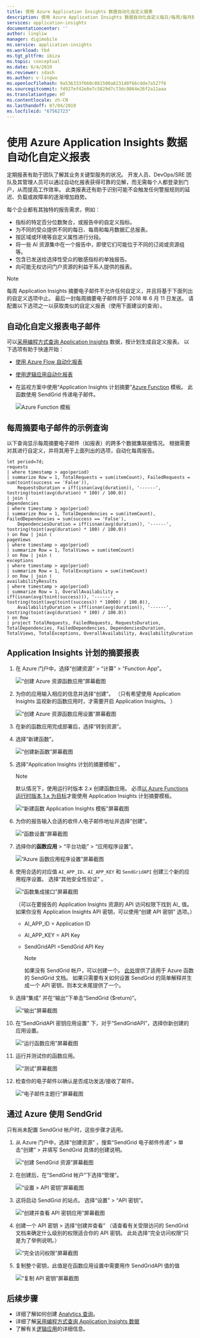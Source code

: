 ```yaml
---
title: 使用 Azure Application Insights 数据自动化自定义报表
description: 使用 Azure Application Insights 数据自动化自定义每日/每周/每月报表
services: application-insights
documentationcenter: ''
author: lingliw
manager: digimobile
ms.service: application-insights
ms.workload: tbd
ms.tgt_pltfrm: ibiza
ms.topic: conceptual
ms.date: 6/4/2019
ms.reviewer: sdash
ms.author: v-lingwu
ms.openlocfilehash: 9a536333f660c881500a8231d0f66cdde7a527f6
ms.sourcegitcommit: fd927ef42e8e7c5829d7c73dc9864e26f2a11aaa
ms.translationtype: HT
ms.contentlocale: zh-CN
ms.lasthandoff: 07/04/2019
ms.locfileid: "67562723"
---
```

# <a name="automate-custom-reports-with-azure-application-insights-data"></a>使用 Azure Application Insights 数据自动化自定义报表

定期报表有助于团队了解其业务关键型服务的状况。 开发人员、DevOps/SRE 团队及其管理人员可以通过自动化报表获得可靠的见解，而无需每个人都登录到门户，从而提高工作效率。 此类报表还有助于识别可能不会触发任何警报规则的延迟、负载或故障率的逐渐增加趋势。

每个企业都有其独特的报告需求，例如： 

* 指标的特定百分位数聚合，或报告中的自定义指标。
* 为不同的受众提供不同的每日、每周和每月数据汇总报表。
* 按区域或环境等自定义属性进行分段。 
* 将一些 AI 资源集中在一个报告中，即使它们可能位于不同的订阅或资源组等。
* 包含已发送给选择性受众的敏感指标的单独报告。
* 向可能无权访问门户资源的利益干系人提供的报表。

> [!NOTE] 
> 每周 Application Insights 摘要电子邮件不允许任何自定义，并且将基于下面列出的自定义选项中止。 最后一封每周摘要电子邮件将于 2018 年 6 月 11 日发送。 请配置以下选项之一以获取类似的自定义报表（使用下面建议的查询）。

## <a name="to-automate-custom-report-emails"></a>自动化自定义报表电子邮件

可以[采用编程方式查询 Application Insights](https://dev.applicationinsights.io/) 数据，按计划生成自定义报表。 以下选项有助于快速开始：

* [使用 Azure Flow 自动化报表](automate-with-flow.md)
* [使用逻辑应用自动化报表](automate-with-logic-apps.md)
* 在监视方案中使用“Application Insights 计划摘要”[Azure Function](/azure-functions/functions-create-first-azure-function) 模板。 此函数使用 SendGrid 传递电子邮件。 

    ![Azure Function 模板](./media/automate-custom-reports/azure-function-template.png)

## <a name="sample-query-for-a-weekly-digest-email"></a>每周摘要电子邮件的示例查询
以下查询显示每周摘要电子邮件（如报表）的跨多个数据集联接情况。 根据需要对其进行自定义，并将其用于上面列出的选项，自动化每周报告。   

```AIQL
let period=7d;
requests
| where timestamp > ago(period)
| summarize Row = 1, TotalRequests = sum(itemCount), FailedRequests = sum(toint(success == 'False')),
    RequestsDuration = iff(isnan(avg(duration)), '------', tostring(toint(avg(duration) * 100) / 100.0))
| join (
dependencies
| where timestamp > ago(period)
| summarize Row = 1, TotalDependencies = sum(itemCount), FailedDependencies = sum(success == 'False'),
    DependenciesDuration = iff(isnan(avg(duration)), '------', tostring(toint(avg(duration) * 100) / 100.0))
) on Row | join (
pageViews
| where timestamp > ago(period)
| summarize Row = 1, TotalViews = sum(itemCount)
) on Row | join (
exceptions
| where timestamp > ago(period)
| summarize Row = 1, TotalExceptions = sum(itemCount)
) on Row | join (
availabilityResults
| where timestamp > ago(period)
| summarize Row = 1, OverallAvailability = iff(isnan(avg(toint(success))), '------', tostring(toint(avg(toint(success)) * 10000) / 100.0)),
    AvailabilityDuration = iff(isnan(avg(duration)), '------', tostring(toint(avg(duration) * 100) / 100.0))
) on Row
| project TotalRequests, FailedRequests, RequestsDuration, TotalDependencies, FailedDependencies, DependenciesDuration, TotalViews, TotalExceptions, OverallAvailability, AvailabilityDuration
```

## <a name="application-insights-scheduled-digest-report"></a>Application Insights 计划的摘要报表

1. 在 Azure 门户中，选择“创建资源” > “计算” > “Function App”。   

   ![“创建 Azure 资源函数应用”屏幕截图](./media/automate-custom-reports/function-app-01.png)

2. 为你的应用输入相应的信息并选择“创建”。  （只有希望使用 Application Insights 监视新的函数应用时，才需要开启 Application Insights。  ）

   ![“创建 Azure 资源函数应用设置”屏幕截图](./media/automate-custom-reports/function-app-02.png)

3. 在新的函数应用完成部署后，选择“转到资源”。 

4. 选择“新建函数”。 

   ![“创建新函数”屏幕截图](./media/automate-custom-reports/function-app-03.png)

5. 选择“Application Insights 计划的摘要模板”  。

     > [!NOTE]
     > 默认情况下，使用运行时版本 2.x 创建函数应用。 必须[以 Azure Functions 运行时版本 1.x 为目标](https://docs.microsoft.com/azure/azure-functions/set-runtime-version)才能使用 Application Insights 计划摘要模板。

   ![“新建函数 Application Insights 模板”屏幕截图](./media/automate-custom-reports/function-app-04.png)

6. 为你的报告输入合适的收件人电子邮件地址并选择“创建”。 

   ![“函数设置”屏幕截图](./media/automate-custom-reports/function-app-05.png)

7. 选择你的**函数应用** > “平台功能” > “应用程序设置”。  

    ![“Azure 函数应用程序设置”屏幕截图](./media/automate-custom-reports/function-app-07.png)

8. 使用合适的对应值 ``AI_APP_ID``、``AI_APP_KEY`` 和 ``SendGridAPI`` 创建三个新的应用程序设置。 选择“其他安全性验证”  。

     ![“函数集成接口”屏幕截图](./media/automate-custom-reports/function-app-08.png)
    
    （可以在要报告的 Application Insights 资源的 API 访问权限下找到 AI_ 值。 如果你没有 Application Insights API 密钥，可以使用“创建 API 密钥”  选项。）
    
   * AI_APP_ID = Application ID
   * AI_APP_KEY = API Key
   * SendGridAPI =SendGrid API Key

     > [!NOTE]
     > 如果没有 SendGrid 帐户，可以创建一个。 [此处](/azure-functions/functions-bindings-sendgrid)提供了适用于 Azure 函数的 SendGrid 文档。 如果只需要有关如何设置 SendGrid 的简单解释并生成一个 API 密钥，则本文末尾提供了一个。 

9. 选择“集成”  并在“输出”下单击“SendGrid ($return)”。 

     ![“输出”屏幕截图](./media/automate-custom-reports/function-app-09.png)

10. 在“SendGridAPI 密钥应用设置”  下，对于“SendGridAPI”，选择你新创建的应用设置。 

     ![“运行函数应用”屏幕截图](./media/automate-custom-reports/function-app-010.png)

11. 运行并测试你的函数应用。

     ![“测试”屏幕截图](./media/automate-custom-reports/function-app-11.png)

12. 检查你的电子邮件以确认是否成功发送/接收了邮件。

     ![“电子邮件主题行”屏幕截图](./media/automate-custom-reports/function-app-12.png)

## <a name="sendgrid-with-azure"></a>通过 Azure 使用 SendGrid

只有尚未配置 SendGrid 帐户时，这些步骤才适用。

1. 从 Azure 门户中，选择“创建资源”  ，搜索“SendGrid 电子邮件传递”  > 单击“创建”  > 并填写 SendGrid 具体的创建说明。 

     ![“创建 SendGrid 资源”屏幕截图](./media/automate-custom-reports/function-app-13.png)

2. 在创建后，在“SendGrid 帐户”下选择“管理”。 

     ![“设置 > API 密钥”屏幕截图](./media/automate-custom-reports/function-app-14.png)

3. 这将启动 SendGrid 的站点。 选择“设置” > “API 密钥”。  

     ![“创建并查看 API 密钥应用”屏幕截图](./media/automate-custom-reports/function-app-15.png)

4. 创建一个 API 密钥 > 选择“创建并查看”  （请查看有关受限访问的 SendGrid 文档来确定什么级别的权限适合你的 API 密钥。 此处选择“完全访问权限”只是为了举例说明。）

   ![“完全访问权限”屏幕截图](./media/automate-custom-reports/function-app-16.png)

5. 复制整个密钥，此值是在函数应用设置中需要用作 SendGridAPI 值的值

   ![“复制 API 密钥”屏幕截图](./media/automate-custom-reports/function-app-17.png)

## <a name="next-steps"></a>后续步骤

* 详细了解如何创建 [Analytics 查询](../../azure-monitor/log-query/get-started-queries.md)。
* 详细了解[采用编程方式查询 Application Insights 数据](https://dev.applicationinsights.io/)
* 了解有关[逻辑应用](/logic-apps/logic-apps-what-are-logic-apps)的详细信息。




